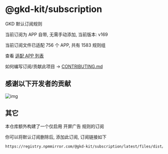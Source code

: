 # @gkd-kit/subscription

GKD 默认订阅规则

当前订阅为 APP 自带, 无需手动添加, 当前版本: v169

当前订阅文件已适配 756 个 APP, 共有 1583 规则组

查看 [适配 APP 列表](./AppList.md)

如何编写订阅/贡献此项目 -> [CONTRIBUTING.md](./CONTRIBUTING.md)

## 感谢以下开发者的贡献

![img](https://contrib.rocks/image?repo=gkd-kit/subscription&_v=169)

## 其它

本仓库额外构建了一个仅启用 开屏广告 规则的订阅

你可以将默认订阅删除后, 添加此订阅, 订阅链接如下

```txt
https://registry.npmmirror.com/@gkd-kit/subscription/latest/files/dist/gkd.openad.json
```
